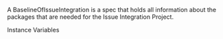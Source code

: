 A BaselineOfIssueIntegration is a spec that holds all information about the packages that are needed for the Issue Integration Project.

Instance Variables
